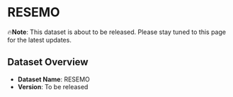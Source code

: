 # RESEMO

🔥**Note**: This dataset is about to be released. Please stay tuned to this page for the latest updates.

## Dataset Overview

- **Dataset Name**: RESEMO
- **Version**: To be released

